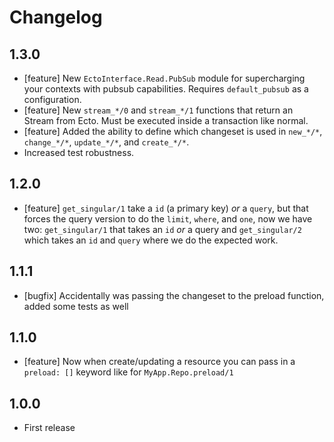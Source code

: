 # Changelog

## 1.3.0

- [feature] New `EctoInterface.Read.PubSub` module for supercharging your contexts with pubsub capabilities. Requires `default_pubsub` as a configuration.
- [feature] New `stream_*/0` and `stream_*/1` functions that return an Stream from Ecto. Must be executed inside a transaction like normal.
- [feature] Added the ability to define which changeset is used in `new_*/*`, `change_*/*`, `update_*/*`, and `create_*/*`.
- Increased test robustness.

## 1.2.0

- [feature] `get_singular/1` take a `id` (a primary key) _or_ a `query`, but that forces the query version to do the `limit`, `where`, and `one`, now we have two: `get_singular/1` that takes an `id` _or_ a query and `get_singular/2` which takes an `id` and `query` where we do the expected work.

## 1.1.1

- [bugfix] Accidentally was passing the changeset to the preload function, added some tests as well

## 1.1.0

- [feature] Now when create/updating a resource you can pass in a `preload: []` keyword like for `MyApp.Repo.preload/1`

## 1.0.0

- First release
